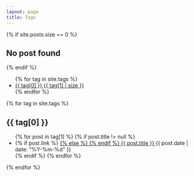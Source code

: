```yaml
---
layout: page
title: Tags
---
```


{% if site.posts.size == 0 %}
  <h2>No post found</h2>
{% endif %}

<div class="tags">
  <ul class="label">
    {% for tag in site.tags %}
    <li>
      <a href="#{{ tag[0] }}">
        <span>{{ tag[0] }}</span>
        <span class="count">{{ tag[1] | size }}</span>
      </a>
    </li>
    {% endfor %}
  </ul>

  {% for tag in site.tags %}
    <h2 id="{{ tag[0] }}">
      {{ tag[0] }}
    </h2>
    <ul class="tag">
      {% for post in tag[1] %}
        {% if post.title != null %}
          <li>
            {% if post.link %}
              <a href="{{ post.link }}">
            {% else %}
              <a href="{{ site.baseurl }}{{ post.url }}">
            {% endif %}
                {{ post.title }}
              </a>
              <time>{{ post.date | date: "%Y-%m-%d" }}</time>
          </li>
        {% endif %}
      {% endfor %}
    </ul>
  {% endfor %}
</div>
